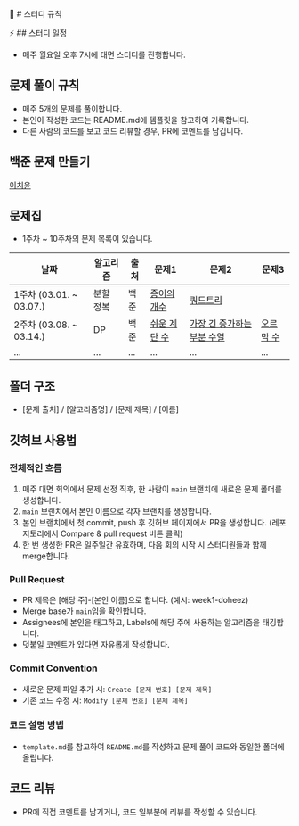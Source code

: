 📌 # 스터디 규칙

⚡️ ## 스터디 일정
- 매주 월요일 오후 7시에 대면 스터디를 진행합니다.

## 문제 풀이 규칙
- 매주 5개의 문제를 풀이합니다.
- 본인이 작성한 코드는 README.md에 템플릿을 참고하여 기록합니다.
- 다른 사람의 코드를 보고 코드 리뷰할 경우, PR에 코멘트를 남깁니다.

## 백준 문제 만들기
[이치윤](http://www.acmicpc.net/workbook/view/18136)

## 문제집
- 1주차 ~ 10주차의 문제 목록이 있습니다.

| 날짜         | 알고리즘       | 출처 | 문제1                  | 문제2                             | 문제3                   |
|--------------|----------------|------|-----------------------|-----------------------------------|------------------------|
| 1주차 (03.01. ~ 03.07.) | 분할 정복 | 백준 | [종이의 개수](URL) | [쿼드트리](URL)                   |                        |
| 2주차 (03.08. ~ 03.14.) | DP           | 백준 | [쉬운 계단 수](URL) | [가장 긴 증가하는 부분 수열](URL) | [오르막 수](URL)        |
| ...          | ...            | ...  | ...                   | ...                               | ...                    |

## 폴더 구조
- [문제 출처] / [알고리즘명] / [문제 제목] / [이름]

## 깃허브 사용법

### 전체적인 흐름
1. 매주 대면 회의에서 문제 선정 직후, 한 사람이 `main` 브랜치에 새로운 문제 폴더를 생성합니다.
2. `main` 브랜치에서 본인 이름으로 각자 브랜치를 생성합니다.
3. 본인 브랜치에서 첫 commit, push 후 깃허브 페이지에서 PR을 생성합니다. (레포지토리에서 Compare & pull request 버튼 클릭)
4. 한 번 생성한 PR은 일주일간 유효하며, 다음 회의 시작 시 스터디원들과 함께 merge합니다.

### Pull Request
- PR 제목은 [해당 주]-[본인 이름]으로 합니다. (예시: week1-doheez)
- Merge base가 `main`임을 확인합니다.
- Assignees에 본인을 태그하고, Labels에 해당 주에 사용하는 알고리즘을 태깅합니다.
- 덧붙일 코멘트가 있다면 자유롭게 작성합니다.

### Commit Convention
- 새로운 문제 파일 추가 시: `Create [문제 번호] [문제 제목]`
- 기존 코드 수정 시: `Modify [문제 번호] [문제 제목]`

### 코드 설명 방법
- `template.md`를 참고하여 `README.md`를 작성하고 문제 풀이 코드와 동일한 폴더에 올립니다.

## 코드 리뷰
- PR에 직접 코멘트를 남기거나, 코드 일부분에 리뷰를 작성할 수 있습니다.
